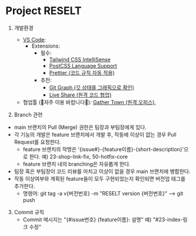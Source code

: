 # Project RESELT
1. 개발환경
    - [VS Code](https://code.visualstudio.com/):
        - Extensions:
            - 필수: 
                - [Tailwind CSS IntelliSense](https://marketplace.visualstudio.com/items?itemName=bradlc.vscode-tailwindcss)
                - [PostCSS Language Support](https://marketplace.visualstudio.com/items?itemName=csstools.postcss)
                - [Prettier (코드 규칙 자동 적용)](https://marketplace.visualstudio.com/items?itemName=esbenp.prettier-vscode)
            - 추천:
                - [Git Graph (깃 상태를 그래픽으로 확인)](https://marketplace.visualstudio.com/items?itemName=mhutchie.git-graph)
                - [Live Share (원격 코드 협업)](https://marketplace.visualstudio.com/items?itemName=MS-vsliveshare.vsliveshare)
    - 협업툴 (🙏자주 이용 바랍니다🙏): [Gather Town (원격 오피스)](https://app.gather.town/invite?token=kcTp-jMm5i9hr3RX_eeZAISPmPHZ9dv6),


2. Branch 관련
  - main 브랜치의 Pull (Merge) 권한은 팀장과 부팀장에게 있다.
  - 각 기능의 개발은 feature 브랜치에서 개발 후, 작동에 이상이 없는 경우 Pull Request를 요청한다.
      - feature 브랜치의 작명은 '{issue#}-{feature이름}-{short-description}'으로 한다. 예) 23-shop-link-fix, 50-hotfix-core
      - feature 브랜치 내의 branching은 자유롭게 한다.
  - 팀장 혹은 부팀장이 코드 리뷰를 마치고 이상이 없을 경우 main 브랜치에 병합한다.
  - 작동 이상여부와 계획된 feature들이 모두 구현되었는지 확인되면 버전업 태그를 추가한다.
      - 명령어: git tag -a v{버전번호} -m "RESELT version {버전번호}" --> git push


3. Commit 규칙
    - Commit 메시지는 "{#issue번호} {feature이름}: 설명" 예) "#23-index-링크 수정"
